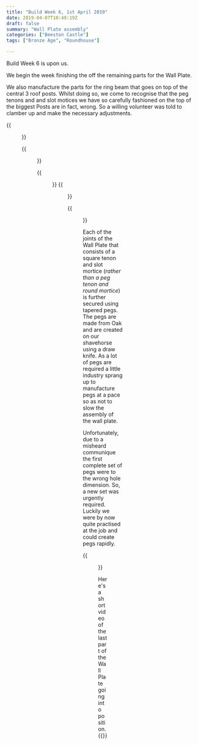 ```yaml
---
title: "Build Week 6, 1st April 2019"
date: 2019-04-07T10:49:19Z
draft: false
summary: "Wall Plate assembly"
categories: ["Beeston Castle"]
tags: ["Bronze Age", "Roundhouse"]

---
```


Build Week 6 is upon us.

We begin the week finishing the off the remaining parts for the Wall Plate. 

We also manufacture the parts for 
the ring beam that goes on top of the central 3 roof posts.
Whilst doing so, we come to recognise that the peg tenons and and slot motices we have
so carefully fashioned on the top of the biggest Posts are in fact, wrong. So a willing volunteer
was told to clamber up and make the necessary adjustments.

{{<figure src="../eagles-eye-view.jpg" 
caption="Whilst working on the joinery atop the largest three posts, I can see a new team of miniature Builders have arrived.">}}

{{<figure src="../up-she-goes.jpg" caption="Lifting our first Wall Plate beam into position.">}}

{{<figure src="../60-percent-there-1.jpg">}}
{{<figure src="../60-percent-there-2.jpg" caption="By the end of Day 2, 60% of the Wall Plate was up.">}}

{{<figure src="../she-is-round.jpg" caption="By the end of Day 3, the house she is round!">}}

Each of the joints of the Wall Plate that consists of a square tenon and slot mortice (_rather than a peg tenon and round mortice_) 
is further secured using tapered pegs. The pegs are made from Oak and are created on our shavehorse using a draw knife.
As a lot of pegs are required a little industry sprang up to manufacture pegs at a pace so as not to slow the assembly of the 
wall plate.

Unfortunately, due to a misheard communique the first complete set of pegs were to the wrong hole dimension. 
So, a new set was urgently required. Luckily we were by now quite practised at the job and could 
create pegs rapidly.

{{<figure src="../ready-for-the-roof.jpg" 
caption="By the end of Build Week 6, both wall plates are complete and we're ready for the roof">}}

Here's a short video of the last part of the Wall Plate going into position.
{{<youtube EGt8FAI9mu8>}}
